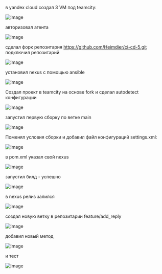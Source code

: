 в yandex cloud создал 3 VM под teamcity:    

![image](https://github.com/user-attachments/assets/ffe0f365-aab6-4999-943a-872327f52ec0)

авторизовал агента    

![image](https://github.com/user-attachments/assets/3f501e2c-31d9-4dfd-aefe-92c2bbde50da)

сделал форк репозитария https://github.com/Heimdier/ci-cd-5.git    
подключил репозитарий    

![image](https://github.com/user-attachments/assets/f909a393-05cc-415c-a4fe-fbd1eb3eef46)
  
установил nexus с помощью ansible    

![image](https://github.com/user-attachments/assets/47f0c9d5-85a1-45f7-80b2-b78f7072adbf)

Создал проект в teamcity на основе fork и сделал autodetect конфигурации  

![image](https://github.com/user-attachments/assets/d4591571-535e-44aa-927b-b6942f796de5)

запустил первую сборку по ветке main

![image](https://github.com/user-attachments/assets/1b397afb-5831-4aac-aa86-7043700be288)

Поменял условия сборки и добавил файл конфигураций settings.xml:    

![image](https://github.com/user-attachments/assets/36f52a41-54d8-40a6-8dff-594e723eaf23)

в pom.xml указал свой nexus    

![image](https://github.com/user-attachments/assets/434fb6da-fefc-4fee-a4a0-7e89b6d2ca1e)

запустил билд - успешно    

![image](https://github.com/user-attachments/assets/ad250cc7-07e0-470c-b496-a574f3f4fad3)

в nexus релиз залился    

![image](https://github.com/user-attachments/assets/fcc35298-6caf-4345-8da6-a73d7cf30367)

создал новую ветку в репозитарии   feature/add_reply

![image](https://github.com/user-attachments/assets/a04dc4f0-dcf0-4df2-8ef9-ac8827d988ef)

добавил новый метод    

 ![image](https://github.com/user-attachments/assets/853b1772-d3a9-45a8-86cc-92621805c4bc)

и тест    

![image](https://github.com/user-attachments/assets/368e89f7-375f-4569-a306-bcf8c05ef66b)












